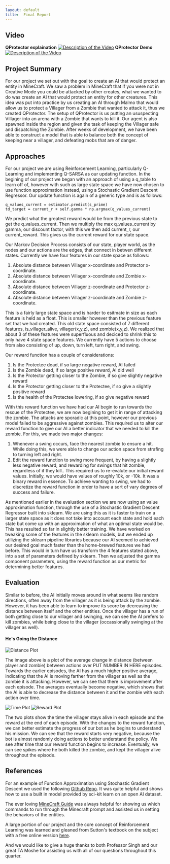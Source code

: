 ```yaml
---
layout: default
title:  Final Report
---
```


## Video
__QProtector explaination__
[![Description of the Video](https://img.youtube.com/vi/cCukw-aNZqQ/0.jpg)](https://www.youtube.com/watch?v=cCukw-aNZqQ)
__QProtector Demo__
[![Description of the Video](https://img.youtube.com/vi/-CEZVFLR7oA/0.jpg)](https://www.youtube.com/watch?v=-CEZVFLR7oA)


## Project Summary
For our project we set out with the goal to create an AI that would protect an entity in MineCraft. We saw a problem in MineCraft that if you were not in Creative Mode you could be attacked by other creates, what we wanted to do was create an AI that would protect an entity for other creatures.
This idea was put into practice by us creating an AI through Malmo that would allow us to protect a Villager from a Zombie that wanted to attack it, thus we created QProtector.
The setup of QProtector is us putting an ususpecting Villager into an arena with a Zombie that wants to kill it. Our agent is also spawned inside the region and given the task of keeping the Villager safe and dispatching the Zombie. After weeks of development, we have been able to construct a model that is able to balance both the concept of keeping near a villager, and defeating mobs that are of danger.


## Approaches
For our project we are using Reinforcement Learning, particularly Q-Learning and implementing Q-SARSA as our updating function.
In the begining of our project we began with an approach of using a q_table to learn off of, however with such as large state space
we have now chosen to use function approximation instead, using a Stochastic Gradient Descent Regressor. Our update function is again of a
generic type and is as follows:
```
q_values_current = estimator.predict(s_prime)
td_target = current_r + self.gamma * np.argmax(q_values_current)
```
We predict what the greatest reward would be from the previous state to get the q_values_current. Then we multiply the max q_values_current by gamma, our discount factor, with this
we then add current_r, our current_reward. This gives us the current reward for our state space.

Our Markov Decision Process consists of our state, player world, as the nodes and our actions are the edges, that connect in betwen different states. Currently we have four features in our state space as follows:
1. Absolute distance between Villager x-coordinate and Protector x-coordinate.
2. Absolute distance between Villager x-coordinate and Zombie x-coordinate.
3. Absolute distance between Villager z-coordinate and Protector z-coordinate.
4. Absolute distance between Villager z-coordinate and Zombie z-coordinate.

This is a fairly large state space and is harder to esitmate in size as each feature is held as a float. This is smaller however than the previous feature set that we had created.
This old state space consisted of 7 different features, is_villager_alive, villager(x,y,z), and zombie(x,y,z). We realized that about 3 of these features were superfluous and deciced
to shrink this to only have 4 state space features. We currently have 5 actions to choose from also consisting of up, down, turn left, turn right, and swing.

Our reward function has a couple of considerations:
1. Is the Protectee dead, if so large negative reward, AI failed
2. Is the Zombie dead, if so large positive reward, AI did well
3. Is the Protector getting closer to the Zombie, if so give slightly negative reward
4. Is the Protector getting closer to the Protectee, if so give a slightly positive reward
5. Is the health of the Protectee lowering, if so give negative reward

With this reward function we have had our AI begin to run towards the rescue of the Protectee, we are now begining to get it in range of attacking the zombie. The attacks are sporadic at this point, however our previous model failed to be aggressive against zombies. This required us to alter our reward function to give our AI a better indicator that we needed to kill the zombie. For this, we made two major changes:
1. Whenever a swing occurs, face the nearest zombie to ensure a hit. While doing this, we were able to change our action space from strafing to turning left and right.
2. Edit the reward function to swing more frequent, by having a slightly less negative reward, and rewarding for swings that hit zombie, regardless of if they kill.. This required us to re-evalute our initial reward values. Initially, we would have values of roughly 10k, or -10k. It was a binary reward in essence. To achieve wanting to swing, we had to discretize the reward function in order to have a sort of vary degrees of success and failure.


As mentioned earlier in the evaluation section we are now using an value approximation function, through the use of a Stochastic Gradient Descent Regressor built into sklearn.
We are using this as it is faster to train on a larger state space as it does not take into account each state and hold each state but come up with an approximation of what an
optimal state would be. This has resulted so far in slightly better training. We have worked on tweaking some of the features in the sklearn models, but we ended up utilizing the sklearn pipeline libraries because our AI seemed to achieved our desired goal much faster than the home-brewed features we had before. This would in turn have us transform the 4 features stated above, into a set of parameters defined by sklearn. Then we adjusted the gamma component parameters, using the reward function as our metric for determining better features.

## Evaluation
Similar to before, the AI initially moves around in what seems like random directions, often away from the villager as it is being attack by the zombie. However, it has been able to learn to improve its score by decreasing the distance between itself and the other entities. Once the villager has a run of both getting close to our villager and swinging, we can see the AI prefers to kill zombies, while being close to the villager (occassionally swinging at the villager as well).

#### He's Going the Distance
![Distance Plot](img/final_distance.png)

The image above is a plot of the average change in distance (between player and zombie) between actions over PUT NUMBER IN HERE episodes. Towards the earlier episodes, the AI has a much higher positive average, indicating that the AI is moving farther from the villager as well as the zombie it is attacking. However, we can see that there is improvement after each episode. The averages eventually become negative, which shows that the AI is able to decrease the distance between it and the zombie with each action over time.

![Time Plot](img/final_time.png)
![Reward Plot](img/final_reward.png)

The two plots show the time the villager stays alive in each episode and the reward at the end of each episode. With the changes to the reward function, we can better estimate the progress of our bot as he begins to understand his mission. We can see that the reward starts very negative, because the bot is almost randomly doing actions to better understand the policy. We see after time that our reward function begins to increase. Eventually, we can see spikes where he both killed the zombie, and kept the villager alive throughout the episode.

## References
For an example of Function Approximation using Stochastic Gradient Descent we used the following [Github Repo](https://github.com/dennybritz/reinforcement-learning/blob/master/FA/Q-Learning%20with%20Value%20Function%20Approximation%20Solution.ipynb).
It was quite helpful and shows how to use a built in model provided by sci-kit learn on an open AI dataset.

The ever loving [MineCraft Guide](http://minecraft.gamepedia.com/Commands) was always helpful for showing us which commands to run through the Minecraft prompt and assisted us in setting the behaviors of the entities.

A large portion of our project and the core concept of Reinforcement Learning was learned and gleaned from Sutton's textbook on the subject with a free online version [here](http://incompleteideas.net/sutton/book/the-book-1st.html).

And we would like to give a huge thanks to both Professor Singh and our great TA Moshe for assisting us with all of our questions throughout this quarter.